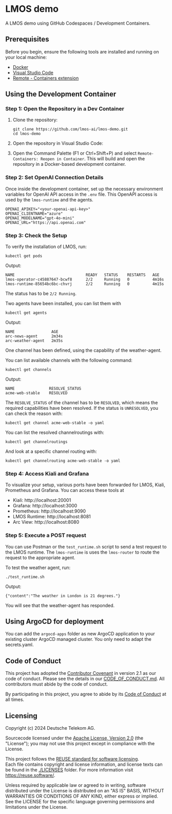 # LMOS demo

A LMOS demo using GitHub Codespaces / Development Containers.

## Prerequisites

Before you begin, ensure the following tools are installed and running on your local machine:

- [Docker](https://docs.docker.com/get-docker/)
- [Visual Studio Code](https://code.visualstudio.com/)
- [Remote - Containers extension](https://marketplace.visualstudio.com/items?itemName=ms-vscode-remote.remote-containers)

## Using the Development Container

### Step 1: Open the Repository in a Dev Container

1. Clone the repository:
    ```shell
    git clone https://github.com/lmos-ai/lmos-demo.git
    cd lmos-demo

2. Open the repository in Visual Studio Code:

3. Open the Command Palette (F1 or Ctrl+Shift+P) and select `Remote-Containers: Reopen in Container`. This will build and open the repository in a Docker-based development container.

### Step 2: Set OpenAI Connection Details

Once inside the development container, set up the necessary environment variables for OpenAI API access in the `.env` file.
This OpenAPI access is used by the `lmos-runtime` and the agents.

```
OPENAI_APIKEY="<your-openai-api-key>"
OPENAI_CLIENTNAME="azure"
OPENAI_MODELNAME="gpt-4o-mini"
OPENAI_URL="https://api.openai.com"
```

### Step 3: Check the Setup

To verify the installation of LMOS, run:

```
kubectl get pods
```

Output:

```
NAME                               READY   STATUS    RESTARTS   AGE
lmos-operator-c45887647-bcwf8      2/2     Running   0          4m16s
lmos-runtime-85654bc6bc-chvrj      2/2     Running   0          4m15s
```

The status has to be `2/2 Running`.

Two agents have been installed, you can list them with 

```
kubectl get agents
```

Output:

```
NAME                AGE
arc-news-agent      2m34s
arc-weather-agent   2m35s
```

One channel has been defined, using the capability of the weather-agent.

You can list available channels with the following command:

```
kubectl get channels
```

Output:

```
NAME               RESOLVE_STATUS
acme-web-stable    RESOLVED
```

The `RESOLVE_STATUS` of the channel has to be `RESOLVED`, which means the required capabilities have been resolved.
If the status is `UNRESOLVED`, you can check the reason with: 

```
kubectl get channel acme-web-stable -o yaml
```

You can list the resolved channelroutings with:

```
kubectl get channelroutings
```

And look at a specific channel routing with:

```
kubectl get channelrouting acme-web-stable -o yaml
```

### Step 4: Access Kiali and Grafana

To visualize your setup, various ports have been forwarded for LMOS, Kiali, Prometheus and Grafana. You can access these tools at

- Kiali: http://localhost:20001
- Grafana: http://localhost:3000
- Prometheus: http://localhost:9090
- LMOS Runtime: http://localhost:8081
- Arc View: http://localhost:8080

### Step 5: Execute a POST request

You can use Postman or the `test_runtime.sh` script to send a test request to the LMOS runtime. 
The `lmos-runtime` is uses the `lmos-router` to route the request to the appropriate agent.

To test the weather agent, run:

```
./test_runtime.sh
```

Output:

```
{"content":"The weather in London is 21 degrees."}
```

You will see that the weather-agent has responded. 

## Using ArgoCD for deployment

You can add the `argocd-apps` folder as new ArgoCD application to your existing cluster ArgoCD managed cluster. You only need to adapt the secrets.yaml. 

## Code of Conduct

This project has adopted the [Contributor Covenant](https://www.contributor-covenant.org/) in version 2.1 as our code of conduct. Please see the details in our [CODE_OF_CONDUCT.md](CODE_OF_CONDUCT.md). All contributors must abide by the code of conduct.

By participating in this project, you agree to abide by its [Code of Conduct](./CODE_OF_CONDUCT.md) at all times.

## Licensing
Copyright (c) 2024 Deutsche Telekom AG.

Sourcecode licensed under the [Apache License, Version 2.0](https://www.apache.org/licenses/LICENSE-2.0) (the "License"); you may not use this project except in compliance with the License.

This project follows the [REUSE standard for software licensing](https://reuse.software/).    
Each file contains copyright and license information, and license texts can be found in the [./LICENSES](./LICENSES) folder. For more information visit https://reuse.software/.

Unless required by applicable law or agreed to in writing, software distributed under the License is distributed on an "AS IS" BASIS, WITHOUT WARRANTIES OR CONDITIONS OF ANY KIND, either express or implied. See the LICENSE for the specific language governing permissions and limitations under the License.